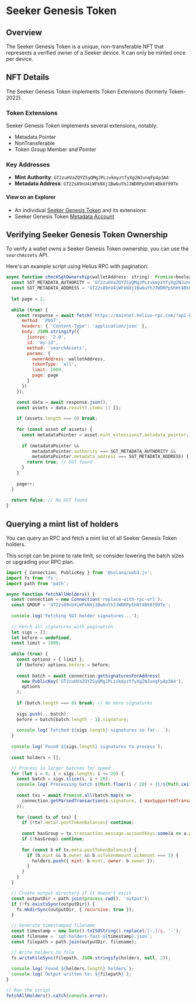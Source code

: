 # Seeker Genesis Token

## Overview

The Seeker Genesis Token is a unique, non-transferable NFT that represents a verified owner of a Seeker device. It can only be minted once per device.

## NFT Details

The Seeker Genesis Token implements Token Extensions (formerly Token-2022). 

### Token Extensions

Seeker Genesis Token implements several extensions, notably:
- Metadata Pointer
- NonTransferable
- Token Group Member and Pointer

### Key Addresses
- **Mint Authority**: `GT2zuHVaZQYZSyQMgJPLzvkmyztfyXg2NJunqFp4p3A4`
- **Metadata Address**: `GT22s89nU4iWFkNXj1Bw6uYhJJWDRPpShHt4Bk8f99Te`

#### View on an Explorer
- An individual [Seeker Genesis Token](https://explorer.solana.com/address/5mXbkqKz883aufhAsx3p5Z1NcvD2ppZbdTTznM6oUKLj/token-extensions) and its extensions
- Seeker Genesis Token [Metadata Account](https://explorer.solana.com/address/5mXbkqKz883aufhAsx3p5Z1NcvD2ppZbdTTznM6oUKLj/token-extensions)

## Verifying Seeker Genesis Token Ownership

To verify a wallet owns a Seeker Genesis Token ownership, you can use the `searchAssets` API.

Here's an example script using Helius RPC with pagination:

```js
async function checkSgtOwnership(walletAddress: string): Promise<boolean> {
  const SGT_METADATA_AUTHORITY = 'GT2zuHVaZQYZSyQMgJPLzvkmyztfyXg2NJunqFp4p3A4';
  const SGT_METADATA_ADDRESS = 'GT22s89nU4iWFkNXj1Bw6uYhJJWDRPpShHt4Bk8f99Te';
  
  let page = 1;
  
  while (true) {
    const response = await fetch(`https://mainnet.helius-rpc.com/?api-key=YOUR_API_KEY`, {
      method: 'POST',
      headers: { 'Content-Type': 'application/json' },
      body: JSON.stringify({
        jsonrpc: '2.0',
        id: 'my-id',
        method: 'searchAssets',
        params: {
          ownerAddress: walletAddress,
          tokenType: 'all',
          limit: 1000,
          page: page
        }
      })
    });

    const data = await response.json();
    const assets = data.result?.items || [];
    
    if (assets.length === 0) break;
    
    for (const asset of assets) {
      const metadataPointer = asset.mint_extensions?.metadata_pointer;
      
      if (metadataPointer && 
          metadataPointer.authority === SGT_METADATA_AUTHORITY &&
          metadataPointer.metadata_address === SGT_METADATA_ADDRESS) {
        return true; // SGT found
      }
    }
    
    page++;
  }
  
  return false; // No SGT found
}
```

## Querying a mint list of holders 

You can query an RPC and fetch a mint list of all Seeker Genesis Token holders.

This script can be prone to rate limit, so consider lowering the batch sizes or upgrading your RPC plan.

```js
import { Connection, PublicKey } from '@solana/web3.js';
import fs from 'fs';
import path from 'path';

async function fetchAllHolders() {
  const connection = new Connection('replace-with-rpc-url');
  const GROUP = 'GT22s89nU4iWFkNXj1Bw6uYhJJWDRPpShHt4Bk8f99Te'; 
  
  console.log('Fetching SGT holder signatures...');
  
  // Fetch all signatures with pagination 
  let sigs = [];
  let before = undefined;
  const limit = 1000; 
  
  while (true) {
    const options = { limit };
    if (before) options.before = before;
    
    const batch = await connection.getSignaturesForAddress(
      new PublicKey('GT2zuHVaZQYZSyQMgJPLzvkmyztfyXg2NJunqFp4p3A4'), 
      options
    );
    
    if (batch.length === 0) break; // No more signatures
    
    sigs.push(...batch);
    before = batch[batch.length - 1].signature;
    
    console.log(`Fetched ${sigs.length} signatures so far...`);
  }
  
  console.log(`Found ${sigs.length} signatures to process`);
  
  const holders = [];

  // Process in larger batches for speed
  for (let i = 0; i < sigs.length; i += 20) {
    const batch = sigs.slice(i, i + 20);
    console.log(`Processing batch ${Math.floor(i / 20) + 1}/${Math.ceil(sigs.length / 20)}`);
    
    const txs = await Promise.all(batch.map(s => 
      connection.getParsedTransaction(s.signature, { maxSupportedTransactionVersion: 0 })
    ));
    
    for (const tx of txs) {
      if (!tx?.meta?.postTokenBalances) continue;
      
      const hasGroup = tx.transaction.message.accountKeys.some(a => a.pubkey.toBase58() === GROUP);
      if (!hasGroup) continue;
      
      for (const b of tx.meta.postTokenBalances) {
        if (b.mint && b.owner && b.uiTokenAmount.uiAmount === 1) {
          holders.push({ mint: b.mint, owner: b.owner });
        }
      }
    }
  }

  // Create output directory if it doesn't exist
  const outputDir = path.join(process.cwd(), 'output');
  if (!fs.existsSync(outputDir)) {
    fs.mkdirSync(outputDir, { recursive: true });
  }

  // Generate timestamped filename
  const timestamp = new Date().toISOString().replace(/[:.]/g, '-');
  const filename = `sgt-holders-fast-${timestamp}.json`;
  const filepath = path.join(outputDir, filename);

  // Write holders to file
  fs.writeFileSync(filepath, JSON.stringify(holders, null, 2));
  
  console.log(`Found ${holders.length} holders`);
  console.log(`Output written to: ${filepath}`);
}

// Run the script
fetchAllHolders().catch(console.error); 
```